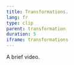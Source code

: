 ```yaml
---
title: Transformations.
lang: fr
type: clip
parent: transformation
duration: 5
iframe: transformations
---
```

A brief video.

<!-- more -->
